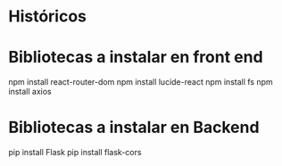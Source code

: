 # Históricos
# Bibliotecas a instalar en front end
npm install react-router-dom
npm install lucide-react
npm install fs
npm install axios

# Bibliotecas a instalar en Backend
pip install Flask
pip install flask-cors